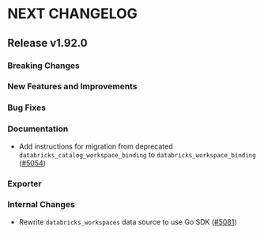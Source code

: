# NEXT CHANGELOG

## Release v1.92.0

### Breaking Changes

### New Features and Improvements

### Bug Fixes

### Documentation

* Add instructions for migration from deprecated `databricks_catalog_workspace_binding` to `databricks_workspace_binding` ([#5054](https://github.com/databricks/terraform-provider-databricks/pull/5054))

### Exporter

### Internal Changes

* Rewrite `databricks_workspaces` data source to use Go SDK ([#5081](https://github.com/databricks/terraform-provider-databricks/pull/5081))
